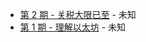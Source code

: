 * [第 2 期 - 关税大限已至](https://weekly.tw93.fun/posts/2-关税大限已至) - 未知
* [第 1 期 - 理解以太坊](https://weekly.tw93.fun/posts/1-理解以太坊) - 未知
